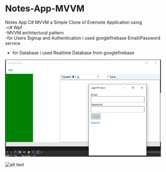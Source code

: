 # Notes-App-MVVM
Notes App C# MVVM
a Simple Clone of Evernote Application using <br> 
-c# Wpf <br>
-MVVM  architectural pattern <br>
-for Users Signup and Authentication i used googlefirebase  Email/Password service <br>
- for Database i used Realtime Database from googlefirebase<br>


![alt text](https://raw.githubusercontent.com/Ahmref/Notes-App-MVVM/main/Capture.PNG)

![alt text](https://raw.githubusercontent.com/Ahmref/Notes-App-MVVM/main/Capture2.PNG)
